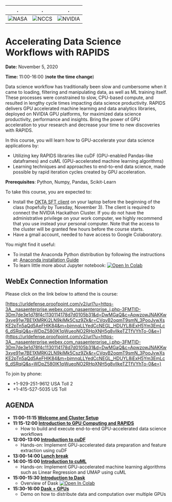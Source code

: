 | . | . | . |
| - | - | - |
| ![NASA](http://www.nasa.gov/sites/all/themes/custom/nasatwo/images/nasa-logo.svg) | ![NCCS](https://www.nccs.nasa.gov/sites/default/files/NCCS_Logo_0.png) | ![NVIDIA](https://eyedohistory.files.wordpress.com/2016/03/nvidialogo.jpg) |

# Accelerating Data Science Workflows with RAPIDS

**Date:** November 5, 2020

**Time:** 11:00-16:00 (**note the time change**)

Data science workflow has traditionally been slow and cumbersome when it came to loading, filtering and manipulating data, as well as ML training itself. These processes were constrained to slow, CPU-based compute, and resulted in lengthy cycle times impacting data science productivity. RAPIDS delivers GPU accelerated machine learning and data analytics libraries, deployed on NVIDIA GPU platforms, for maximized data science productivity, performance and insights. Bring the power of GPU acceleration to your research and decrease your time to new discoveries with RAPIDS.

In this course, you will learn how to GPU-accelerate your data science applications by:

- Utilizing key RAPIDS libraries like cuDF (GPU-enabled Pandas-like dataframes) and cuML (GPU-accelerated machine learning algorithms)
- Learning techniques and approaches to end-to-end data science, made possible by rapid iteration cycles created by GPU acceleration.


**Prerequisites**: Python, Numpy, Pandas, Scikit-Learn

To take this course, you are expected to:

- Install the [OKTA SFT client](https://github.com/astg606/py_courses/blob/master/rapids/Hackathon_Cluster_Instructions_NASA.pptx) on your laptop before the beginning of the class (hopefully by Tuesday, November 3). The client is required to connect the NVIDIA Hackathon Cluster. If you do not have the administrative privilege on your work computer, we highly recommend that you use instead your personal computer. Note that the access to the cluster will be granted few hours before the course starts.
- Have a gmail account, needed to have access to Google Colaboratory.

You might find it useful:

- To install the Anaconda Python distribution by following the instructions at: [Anaconda installation Guide](https://docs.continuum.io/anaconda/install/)
- To learn little more about Jupyter notebook: 
 [![Open In Colab](https://colab.research.google.com/assets/colab-badge.svg)](https://colab.research.google.com/github/astg606/py_materials/blob/master/jupyter_notebook/jupyter_notebook_introduction.ipynb)

## WebEx Connection Information

Please click on the link below to attend the is course:

[https://urldefense.proofpoint.com/v2/url?u=https-3A__nasaenterprise.webex.com_nasaenterprise_j.php-3FMTID-3Dm7de3e1d78f4c1130114178d7d0105b31&d=DwMGaQ&c=ApwzowJNAKKw3xye91w7BE1XMRKi2LN9kiMk5Csz9Zk&r=CVqyB2oqmT9smN_3PooJvwXsKE2pTn5aQd5AeFHlK84&m=bjmnqLLYedCcNEGL_HDUYL8iExH5Ym3EmLc6_dSRqiQ&s=WDpZ580lK1qWueoNO2RHpXNH5g8vlIkeTZTfVYhTo-0&e=](https://urldefense.proofpoint.com/v2/url?u=https-3A__nasaenterprise.webex.com_nasaenterprise_j.php-3FMTID-3Dm7de3e1d78f4c1130114178d7d0105b31&d=DwMGaQ&c=ApwzowJNAKKw3xye91w7BE1XMRKi2LN9kiMk5Csz9Zk&r=CVqyB2oqmT9smN_3PooJvwXsKE2pTn5aQd5AeFHlK84&m=bjmnqLLYedCcNEGL_HDUYL8iExH5Ym3EmLc6_dSRqiQ&s=WDpZ580lK1qWueoNO2RHpXNH5g8vlIkeTZTfVYhTo-0&e=)

To join by phone:

- +1-929-251-9612 USA Toll 2
- +1-415-527-5035 US Toll

## AGENDA

- **11:00-11:15 [Welcome and Cluster Setup](#)**
- **11:15-12:00 [Introduction to GPU Computing and RAPIDS](#)**
     - How to build and execute end-to-end GPU-accelerated data science workflows
- **12:00-13:00 [Introduction to cuDF](#)**
     - Hands-on: Implement GPU-accelerated data preparation and feature extraction using cuDF
- **13:00-14:00 [Lunch break](#)**
- **14:00-15:00 [Introduction to cuML](#)**
     - Hands-on: Implement GPU-accelerated machine learning algorithms such as Linear Regression and UMAP using cuML
- **15:00-15:30 [Introduction to Dask](#)**
     - Overview of Dask [![Open In Colab](https://colab.research.google.com/assets/colab-badge.svg)](https://colab.research.google.com/github/astg606/py_materials/blob/master/dask/overview_dask.ipynb)
- **15:30-16:00 [Dask + GPUs](#)**
     - Demo on how to distribute data and computation over multiple GPUs



<!---
| 17:15-17:30 | **Feedback Session** |  |  |
| 17:15-17:30 | **Feedback Session** |  <a href="https://www.surveymonkey.com/r/PWQVXH5"> Evaluation Survey </a> | |
--->
